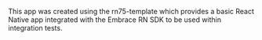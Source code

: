 This app was created using the rn75-template which provides a basic React Native app integrated with
the Embrace RN SDK to be used within integration tests.